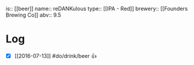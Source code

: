 is:: [[beer]]
name:: reDANKulous
type:: [[IPA - Red]]
brewery:: [[Founders Brewing Co]]
abv:: 9.5

# Log
- [x] [[2016-07-13]] #do/drink/beer 👍
